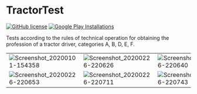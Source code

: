 # TractorTest

[![GitHub license](https://img.shields.io/github/license/rodewitsch/TractorTest)](https://github.com/rodewitsch/TractorTest/blob/master/LICENSE)
[![Google Play Installations](https://img.shields.io/badge/Google%20Play%20installations-80K%2B-blue)](https://play.google.com/store/apps/details?id=com.rdm.tracktortest)

Tests according to the rules of technical operation for obtaining the profession of a tractor driver, categories A, B, D, E, F.

| | | |
| ------------- | ------------- |------------- |
| ![Screenshot_20200101-154358](https://user-images.githubusercontent.com/16050840/71655491-0f8cc380-2d48-11ea-937b-21dc9e39cd2c.png)  | ![Screenshot_20200226-220626](https://user-images.githubusercontent.com/16050840/75905962-e4614600-5e56-11ea-9cb2-44a34916d594.png)  | ![Screenshot_20200226-220640](https://user-images.githubusercontent.com/16050840/75905990-f7741600-5e56-11ea-999b-368acef885f4.png)  | 
|![Screenshot_20200226-220653](https://user-images.githubusercontent.com/16050840/75906026-0c50a980-5e57-11ea-8eba-3ed13768050d.png)  | ![Screenshot_20200226-220711](https://user-images.githubusercontent.com/16050840/75906063-1bcff280-5e57-11ea-9498-2f2a4fad8b56.png) | ![Screenshot_20200226-220743](https://user-images.githubusercontent.com/16050840/75906099-2ee2c280-5e57-11ea-93ab-e60ac69a6f11.png) |











